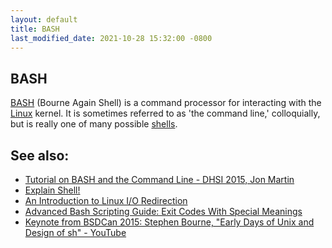 ```yaml
---
layout: default
title: BASH
last_modified_date: 2021-10-28 15:32:00 -0800
---
```


## BASH

[BASH](https://en.wikipedia.org/wiki/Bash_%28Unix_shell%29) (Bourne Again Shell) is a command processor for interacting with the [Linux](../Linux) kernel. It is sometimes referred to as 'the command line,' colloquially, but is really one of many possible [shells](https://en.wikipedia.org/wiki/List_of_command-line_interpreters).

See also:
---------

-   [Tutorial on BASH and the Command Line - DHSI 2015, Jon Martin](http://prezi.com/a_u9g2oqraan/?utm_campaign=share&utm_medium=copy&rc=ex0share)
-   [Explain Shell!](http://explainshell.com)
-   [An Introduction to Linux I/O Redirection](https://www.digitalocean.com/community/tutorials/an-introduction-to-linux-i-o-redirection)
-   [Advanced Bash Scripting Guide: Exit Codes With Special Meanings](http://www.tldp.org/LDP/abs/html/exitcodes.html)
-   [Keynote from BSDCan 2015: Stephen Bourne, "Early Days of Unix and Design of sh" - YouTube](https://www.youtube.com/watch?v=2kEJoWfobpA)